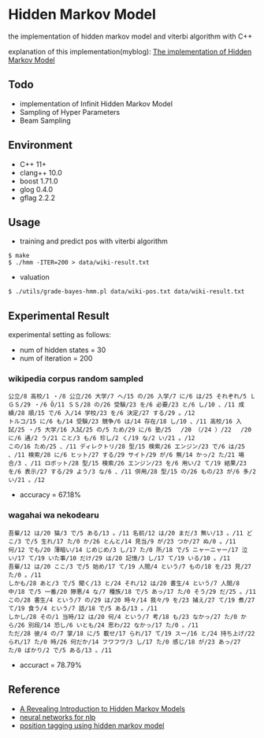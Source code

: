 # Hidden Markov Model

the implementation of hidden markov model and viterbi algorithm with C++

explanation of this implementation(myblog): [The implementation of Hidden Markov Model](https://seiichiinoue.github.io/post/hmm/)

## Todo 

- implementation of Infinit Hidden Markov Model
- Sampling of Hyper Parameters
- Beam Sampling


## Environment

- C++ 11+
- clang++ 10.0
- boost 1.71.0
- glog 0.4.0
- gflag 2.2.2


## Usage

- training and predict pos with viterbi algorithm

```
$ make
$ ./hmm -ITER=200 > data/wiki-result.txt
```

- valuation

```
$ ./utils/grade-bayes-hmm.pl data/wiki-pos.txt data/wiki-result.txt
```

## Experimental Result

experimental setting as follows:

- num of hidden states = 30
- num of iteration = 200

### wikipedia corpus random sampled

```
公立/8 高校/1 ・/8 公立/26 大学/7 へ/15 の/26 入学/7 に/6 は/25 それぞれ/5 ＬＧＳ/29 ・/6 Ö/11 ＳＳ/28 の/26 受験/23 を/6 必要/23 と/6 し/10 、/11 成績/28 順/15 で/6 入/14 学校/23 を/6 決定/27 する/29 。/12
トルコ/15 に/6 も/14 受験/23 競争/6 は/14 存在/18 し/10 、/11 高校/16 入試/25 ・/5 大学/16 入試/25 の/5 ため/29 に/6 塾/25 　/20 （/24 ）/22 　/20 に/6 通/2 う/21 こと/3 も/6 珍し/2 く/19 な/2 い/21 。/12
この/16 ため/25 、/11 ディレクトリ/28 型/15 検索/26 エンジン/23 で/6 は/25 、/11 検索/28 に/6 ヒット/27 する/29 サイト/29 が/6 無/14 かっ/2 た/21 場合/3 、/11 ロボット/28 型/15 検索/26 エンジン/23 を/6 用い/2 て/19 結果/23 を/6 表示/27 する/29 よう/3 な/6 、/11 併用/28 型/15 の/26 もの/23 が/6 多/2 い/21 。/12
```

- accuracy = 67.18%

### wagahai wa nekodearu

```
吾輩/12 は/20 猫/3 で/5 ある/13 。/11 名前/12 は/20 まだ/3 無い/13 。/11 どこ/3 で/5 生れ/17 た/0 か/26 とんと/14 見当/9 が/23 つか/27 ぬ/0 。/11
何/12 でも/20 薄暗い/14 じめじめ/3 し/17 た/0 所/18 で/5 ニャーニャー/17 泣い/17 て/19 いた事/10 だけ/29 は/20 記憶/3 し/17 て/19 いる/10 。/11
吾輩/12 は/20 ここ/3 で/5 始め/17 て/19 人間/4 という/7 もの/18 を/23 見/27 た/0 。/11
しかも/28 あと/3 で/5 聞く/13 と/24 それ/12 は/20 書生/4 という/7 人間/8 中/18 で/5 一番/20 獰悪/4 な/7 種族/18 で/5 あっ/17 た/0 そう/29 だ/25 。/11
この/28 書生/4 という/7 の/29 は/20 時々/14 我々/9 を/23 捕え/27 て/19 煮/27 て/19 食う/4 という/7 話/18 で/5 ある/13 。/11
しかし/28 その/1 当時/12 は/20 何/4 という/7 考/18 も/23 なかっ/27 た/0 から/26 別段/14 恐し/6 いとも/24 思わ/22 なかっ/17 た/0 。/11
ただ/28 彼/4 の/7 掌/18 に/5 載せ/17 られ/17 て/19 スー/16 と/24 持ち上げ/22 られ/17 た/0 時/26 何だか/14 フワフワ/3 し/17 た/0 感じ/18 が/23 あっ/27 た/0 ばかり/2 で/5 ある/13 。/11
```

- accuract = 78.79%

## Reference

- [A Revealing Introduction to Hidden Markov Models](https://www.cs.sjsu.edu/~stamp/RUA/HMM.pdf)
- [neural networks for nlp](http://www.phontron.com/teaching.php)
- [position tagging using hidden markov model](http://www.phontron.com/slides/nlp-programming-ja-04-hmm.pdf)
